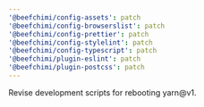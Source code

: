 ```yaml
---
'@beefchimi/config-assets': patch
'@beefchimi/config-browserslist': patch
'@beefchimi/config-prettier': patch
'@beefchimi/config-stylelint': patch
'@beefchimi/config-typescript': patch
'@beefchimi/plugin-eslint': patch
'@beefchimi/plugin-postcss': patch
---
```


Revise development scripts for rebooting yarn@v1.
